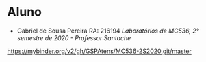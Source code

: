 # Aluno
* Gabriel de Sousa Pereira
RA: 216194
*Laboratórios de MC536, 2° semestre de 2020 - Professor Santache*

https://mybinder.org/v2/gh/GSPAtens/MC536-2S2020.git/master
